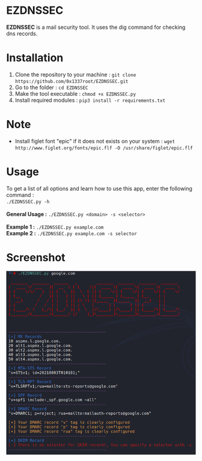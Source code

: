 # EZDNSSEC
**EZDNSSEC** is a mail security tool. 
It uses the dig command for checking dns records.
# Installation
1. Clone the repository to your machine : `git clone https://github.com/0x1337root/EZDNSSEC.git`
2. Go to the folder : `cd EZDNSSEC`
3. Make the tool executable : `chmod +x EZDNSSEC.py`
4. Install required modules : `pip3 install -r requirements.txt`
# Note
* Install figlet font "epic" if it does not exists on your system : `wget http://www.figlet.org/fonts/epic.flf -O /usr/share/figlet/epic.flf`
# Usage
To get a list of all options and learn how to use this app, enter the following command :<br>
`./EZDNSSEC.py -h`<br><br>
**General Usage :** `./EZDNSSEC.py <domain> -s <selector>`<br><br>
**Example 1 :** `./EZDNSSEC.py example.com`<br>
**Example 2 :** `./EZDNSSEC.py example.com -s selector`<br>
# Screenshot
![alt text](https://github.com/0x1337root/EZDNSSEC/blob/main/usage.PNG)
